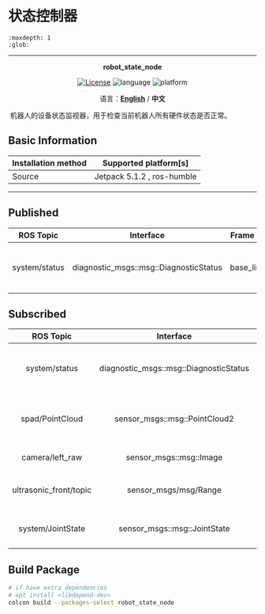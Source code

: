 # 状态控制器

```{toctree}
:maxdepth: 1
:glob:
```

------

<p align="center"><strong>robot_state_node</strong></p>
<p align="center"><a href="https://github.com/${YOUR_GIT_REPOSITORY}/blob/main/LICENSE"><img alt="License" src="https://img.shields.io/badge/License-Apache%202.0-orange"/></a>
<img alt="language" src="https://img.shields.io/badge/language-c++-red"/>
<img alt="platform" src="https://img.shields.io/badge/platform-linux-l"/>
</p>
<p align="center">
    语言：<a href="./docs/docs_en/README_EN.md"><strong>English</strong></a> / <strong>中文</strong>
</p>

​	机器人的设备状态监视器，用于检查当前机器人所有硬件状态是否正常。

## Basic Information

| Installation method | Supported platform[s]      |
| ------------------- | -------------------------- |
| Source              | Jetpack 5.1.2 , ros-humble |

------

## Published

|   ROS Topic   |               Interface                | Frame ID  |         Description         |
| :-----------: | :------------------------------------: | :-------: | :-------------------------: |
| system/status | diagnostic_msgs::msg::DiagnosticStatus | base_link | 对应base_link的所属设备状态 |

## Subscribed

|       ROS Topic        |               Interface                |     Frame ID     |           Description            |
| :--------------------: | :------------------------------------: | :--------------: | :------------------------------: |
|     system/status      | diagnostic_msgs::msg::DiagnosticStatus |    base_link     |   对应base_link的所属设备状态    |
|    spad/PointCloud     |     sensor_msgs::msg::PointCloud2      |      spad_0      | 多点测距的tof还原的点云15 Hz发布 |
|    camera/left_raw     |        sensor_msgs::msg::Image         |   left_cam_raw   |           左目相机图像           |
| ultrasonic_front/topic |         sensor_msgs/msg/Range          | ultrasonic_front |     超声波测量结果 30 Hz发布     |
|   system/JointState    |      sensor_msgs::msg::JointState      |       None       |     发布的电机数据关节信息。     |

## Build Package

```bash
# if have extra dependencies
# apt install <libdepend-dev>
colcon build --packages-select robot_state_node
```
